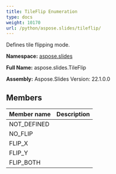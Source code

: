 ```yaml
---
title: TileFlip Enumeration
type: docs
weight: 10170
url: /python/aspose.slides/tileflip/
---
```


Defines tile flipping mode.

**Namespace:** [aspose.slides](/python/aspose.slides/)

**Full Name:** aspose.slides.TileFlip

**Assembly:**  Aspose.Slides Version: 22.1.0.0

## **Members**
|**Member name**|**Description**|
| :- | :- |
|NOT_DEFINED||
|NO_FLIP||
|FLIP_X||
|FLIP_Y||
|FLIP_BOTH||
